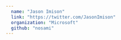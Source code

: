 ```yaml
---
  name: "Jason Imison"
  link: "https://twitter.com/JasonImison"
  organization: "Microsoft"
  github: "nosami"
---
```

